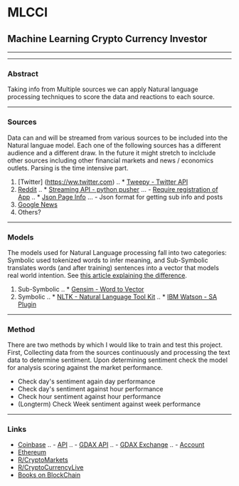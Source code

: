 # MLCCI

## Machine Learning Crypto Currency Investor 

---
---

### Abstract

Taking info from Multiple sources we can apply Natural language processing 
techniques to score the data and reactions to each source. 

---

### Sources 

Data can and will be streamed from various sources to be included into the 
Natural languae model. Each one of the following sources has a different audience 
and a different draw. In the future it might stretch to inclclude other sources 
including other financial markets and news / economics outlets. Parsing is the time
intensive part. 

1. [Twitter] (https://ww.twitter.com)
.. * [Tweepy - Twitter API](https://github.com/tweepy/tweepy)
2. [Reddit]( https://www.reddit.com) 
.. * [Streaming API - python pusher](https://github.com/pusher/pusher-http-python)
... - [Require registration of App]( https://app.pusher.com/)
.. * [Json Page Info](https://www.reddit.com/r/bitcoin/new.json?sort=new)
... -  Json format for getting sub info and posts
4. [Google News](https://newsapi.org/google-news-api)
3. Others?

---

### Models

The models used for Natural Language processing fall into two categories: 
Symbolic used tokenized words to infer meaning, and Sub-Symbolic translates words 
(and after training) sentences into a vector that models real world intention. 
See [this article explaining the difference](https://medium.com/intuitionmachine/the-two-paths-from-natural-language-processing-to-artificial-intelligence-d5384ddbfc18 ).


1. Sub-Symbolic
.. * [Gensim - Word to Vector](https://rare-technologies.com/word2vec-tutorial/)
2. Symbolic
.. * [NLTK - Natural Language Tool Kit](http://www.nltk.org/)
.. * [IBM Watson - SA Plugin](https://www.twilio.com/blog/2016/07/sms-sentiment-analysis-in-python-with-flask-and-the-ibm-watson-twilio-add-on.html)

---

### Method

There are two methods by which I would like to train and test this project. 
First, Collecting data from the sources continuously and processing the 
text data to determine sentiment. Upon determining sentiment check the 
model for analysis scoring against the market performance. 

* Check day's sentiment again day performance 
* Check day's sentiment against hour performance
* Check hour sentiment against hour performance
* (Longterm) Check Week sentiment against week performance 

---

### Links 

* [Coinbase](https://www.coinbase.com)
.. - [API](https://developers.coinbase.com/docs/wallet/guides/buy-sell)
.. - [GDAX API](https://docs.gdax.com/?python#introduction)
.. - [GDAX Exchange](https://www.gdax.com/trade/BTC-USD)
.. - [Account](https://www.coinbase.com/signin)
* [Ethereum](https://www.ethereum.org/)
* [R/CryptoMarkets](https://www.reddit.com/r/CryptoMarkets/)
* [R/CryptoCurrencyLive](https://www.reddit.com/r/CryptoCurrencyLive/)
* [Books on BlockChain ](http://cryptoczars.com/top-5-books-blockchain-developers/)
